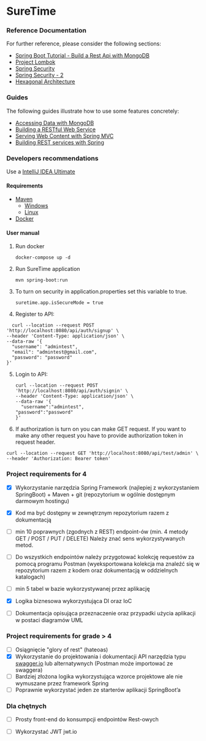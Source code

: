 # SureTime

### Reference Documentation

For further reference, please consider the following sections:

* [Spring Boot Tutorial - Build a Rest Api with MongoDB](https://www.youtube.com/watch?v=ssj0CGxv60k&t=457s&ab_channel=Amigoscode)
* [Project Lombok](https://projectlombok.org/)
* [Spring Security](https://octoperf.com/blog/2018/03/08/securing-rest-api-spring-security/#user-auth-uuid)
* [Spring Security - 2](https://www.bezkoder.com/spring-boot-jwt-auth-mongodb/)
* [Hexagonal Architecture](https://www.baeldung.com/hexagonal-architecture-ddd-spring)

### Guides

The following guides illustrate how to use some features concretely:

* [Accessing Data with MongoDB](https://spring.io/guides/gs/accessing-data-mongodb/)
* [Building a RESTful Web Service](https://spring.io/guides/gs/rest-service/)
* [Serving Web Content with Spring MVC](https://spring.io/guides/gs/serving-web-content/)
* [Building REST services with Spring](https://spring.io/guides/tutorials/bookmarks/)

### Developers recommendations

Use a [IntelliJ IDEA Ultimate](https://www.jetbrains.com/lp/intellij-frameworks/)

#### Requirements

* [ Maven](https://maven.apache.org/)
    - [Windows](https://mkyong.com/maven/how-to-install-maven-in-windows/)
    - [Linux](https://maven.apache.org/install.html)
* [ Docker](https://www.docker.com/)

#### User manual

1. Run docker
    ````
    docker-compose up -d 
    ````

2. Run SureTime application
    ```
    mvn spring-boot:run
    ```
3. To turn on security in application.properties set this variable to true. 
    ```
    suretime.app.isSecureMode = true
   ```
4. Register to API:

  ```
    curl --location --request POST 'http://localhost:8080/api/auth/signup' \
--header 'Content-Type: application/json' \
--data-raw '{
    "username": "admintest",
    "email": "admintest@gmail.com",
    "password": "password"
}'
  ```
5. Login to API:
      ```
    curl --location --request POST 'http://localhost:8080/api/auth/signin' \
    --header 'Content-Type: application/json' \
    --data-raw '{
        "username":"admintest",
    "password":"password"
    }'
      ```
6. If authorization is turn on you can make GET request. If you want to make any other request you have to provide authorization token in request header.
```
curl --location --request GET 'http://localhost:8080/api/test/admin' \
--header 'Authorization: Bearer token'
```
### Project requirements for 4

- [x] Wykorzystanie narzędzia Spring Framework (najlepiej z wykorzystaniem SpringBoot) + Maven + git (repozytorium w
  ogólnie dostępnym darmowym hostingu)

- [x] Kod ma być dostępny w zewnętrznym repozytorium razem z dokumentacją

- [ ] min 10 poprawnych (zgodnych z REST) endpoint-ów (min. 4 metody GET / POST / PUT / DELETE) Należy znać sens
  wykorzystywanych metod.

- [ ] Do wszystkich endpointów należy przygotować kolekcję requestów za pomocą programu Postman (wyeksportowana kolekcja
  ma znaleźć się w repozytorium razem z kodem oraz dokumentacją w oddzielnych katalogach)

- [ ] min 5 tabel w bazie wykorzystywanej przez aplikację

- [x] Logika biznesowa wykorzystująca DI oraz IoC

- [ ] Dokumentacja opisująca przeznaczenie oraz przypadki użycia aplikacji w postaci diagramów UML

### Project requirements for grade > 4

- [ ]  Osiągnięcie "glory of rest" (hateoas)
- [x] Wykorzystanie do projektowania i dokumentacji API narzędzia typu [swagger.io](https://swagger.io/) lub
  alternatywnych (Postman może importować ze swaggera)
- [ ] Bardziej złożona logika wykorzystująca wzorce projektowe ale nie wymuszane przez framework Spring
- [ ] Poprawnie wykorzystać jeden ze starterów aplikacji SpringBoot’a

### Dla chętnych

- [ ] Prosty front-end do konsumpcji endpointów Rest-owych
- [ ] Wykorzystać JWT jwt.io


